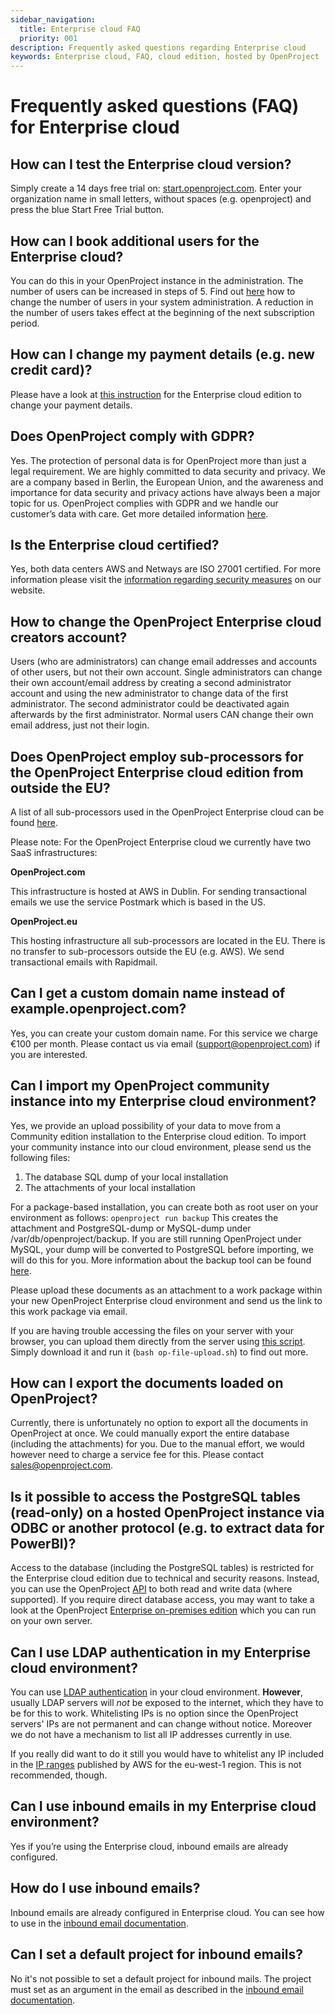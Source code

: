 ```yaml
---
sidebar_navigation:
  title: Enterprise cloud FAQ
  priority: 001
description: Frequently asked questions regarding Enterprise cloud
keywords: Enterprise cloud, FAQ, cloud edition, hosted by OpenProject
---
```


# Frequently asked questions (FAQ) for Enterprise cloud

## How can I test the Enterprise cloud version?

Simply create a 14 days free trial on: [start.openproject.com](https://start.openproject.com/). Enter your organization name in small letters, without spaces (e.g. openproject) and press the blue Start Free Trial button.

## How can I book additional users for the Enterprise cloud?

You can do this in your OpenProject instance in the administration. The number of users can be increased in steps of 5. Find out [here](../manage-cloud-subscription/#upgrade-or-downgrade-subscription) how to change the number of users in your system administration. A reduction in the number of users takes effect at the beginning of the next subscription period.

## How can I change my payment details (e.g. new credit card)?

Please have a look at [this instruction](../manage-cloud-subscription/) for the Enterprise cloud edition to change your payment details.

## Does OpenProject comply with GDPR?

Yes. The protection of personal data is for OpenProject more than just a legal requirement. We are highly committed to data security and privacy. We are a company based in Berlin, the European Union, and the awareness and importance for data security and privacy actions have always been a major topic for us. OpenProject complies with GDPR and we handle our customer’s data with care. Get more detailed information [here](https://www.openproject.org/security-and-privacy/).

## Is the Enterprise cloud certified?

Yes, both data centers AWS and Netways are ISO 27001 certified. For more information please visit the [information regarding security measures](https://www.openproject.org/legal/data-processing-agreement/technical-and-organizational-data-security-measures) on our website.

## How to change the OpenProject Enterprise cloud creators account?

Users (who are administrators) can change email addresses and accounts of other users, but not their own account. Single administrators can change their own account/email address by creating a second administrator account and using the new administrator to change data of the first administrator. The second administrator could be deactivated again afterwards by the first administrator. Normal users CAN change their own email address, just not their login.

## Does OpenProject employ sub-processors for the OpenProject Enterprise cloud edition from outside the EU?

A list of all sub-processors used in the OpenProject Enterprise cloud can be found [here](https://www.openproject.org/legal/data-processing-agreement/sub-processors/).

Please note: For the OpenProject Enterprise cloud we currently have two SaaS infrastructures:

**OpenProject.com**

This infrastructure is hosted at AWS in Dublin. For sending transactional emails we use the service Postmark which is based in the US.

**OpenProject.eu**

This hosting infrastructure all sub-processors are located in the EU. There is no transfer to sub-processors outside the EU (e.g. AWS). We send transactional emails with Rapidmail. 

## Can I get a custom domain name instead of example.openproject.com?

Yes, you can create your custom domain name. For this service we charge €100 per month. Please contact us via email (support@openproject.com) if you are interested.

## Can I import my OpenProject community instance into my Enterprise cloud environment?

Yes, we provide an upload possibility of your data to move from a Community edition installation to the Enterprise cloud edition.
To import your community instance into our cloud environment, please send us the following files:

1. The database SQL dump of your local installation
2. The attachments of your local installation

For a package-based installation, you can create both as root user on your environment as follows: `openproject run backup`
This creates the attachment and PostgreSQL-dump or MySQL-dump under /var/db/openproject/backup.
If you are still running OpenProject under MySQL, your dump will be converted to PostgreSQL before importing, we will do this for you. More information about the backup tool can be found [here](../../../installation-and-operations/operation/backing-up/).

Please upload these documents as an attachment to a work package within your new OpenProject Enterprise cloud environment and send us the link to this work package via email.

If you are having trouble accessing the files on your server with your browser, you can upload them directly from the server using [this script](./op-file-upload.sh). Simply download it and run it (`bash op-file-upload.sh`) to find out more.

## How can I export the documents loaded on OpenProject?

Currently, there is unfortunately no option to export all the documents in OpenProject at once. We could manually export the entire database (including the attachments) for you. Due to the manual effort, we would however need to charge a service fee for this. Please contact sales@openproject.com.

## Is it possible to access the PostgreSQL tables (read-only) on a hosted OpenProject instance via ODBC or another protocol (e.g. to extract data for PowerBI)?

Access to the database (including the PostgreSQL tables) is restricted for the Enterprise cloud edition due to technical and security reasons. Instead, you can use the OpenProject [API](../../../api) to both read and write data (where supported). If you require direct database access, you may want to take a look at the OpenProject [Enterprise on-premises edition](https://www.openproject.org/enterprise-edition) which you can run on your own server.

## Can I use LDAP authentication in my Enterprise cloud environment?

You can use [LDAP authentication](../../../system-admin-guide/authentication/ldap-connections/) in your cloud environment. **However**, usually LDAP servers will _not_ be exposed to the internet, which they have to be for this to work.
Whitelisting IPs is no option since the OpenProject servers' IPs are not permanent and can change without notice.
Moreover we do not have a mechanism to list all IP addresses currently in use.

If you really did want to do it still you would have to whitelist any IP included in the [IP ranges](https://ip-ranges.amazonaws.com/ip-ranges.json) published by AWS for the eu-west-1 region. This is not recommended, though.

## Can I use inbound emails in my Enterprise cloud environment?

Yes if you’re using the Enterprise cloud, inbound emails are already configured.

## How do I use inbound emails?

Inbound emails are already configured in Enterprise cloud.
You can see how to use in the [inbound email documentation](../../../installation-and-operations/configuration/incoming-emails/).

## Can I set a default project for inbound emails?

No it's not possible to set a default project for inbound mails.
The project must set as an argument in the email as described in the [inbound email documentation](../../../installation-and-operations/configuration/incoming-emails/).
